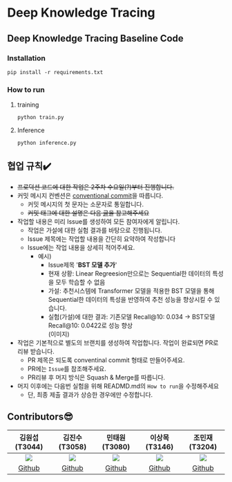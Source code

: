 #  Deep Knowledge Tracing
##  Deep Knowledge Tracing Baseline Code

### Installation

```
pip install -r requirements.txt
```

### How to run

1. training
   ```
   python train.py
   ```
2. Inference
   ```
   python inference.py
   ```
   
## 협업 규칙✔️
- ~~프로덕션 코드에 대한 작업은 2주차 수요일(?)부터 진행합니다.~~
- 커밋 메시지 컨벤션은 [conventional commit](https://www.conventionalcommits.org/en/v1.0.0/#specification)을 따릅니다.
   - 커밋 메시지의 첫 문자는 소문자로 통일합니다.
   - ~~커밋 태그에 대한 설명은 다음 [글](https://overcome-the-limits.tistory.com/entry/%ED%98%91%EC%97%85-%ED%98%91%EC%97%85%EC%9D%84-%EC%9C%84%ED%95%9C-%EA%B8%B0%EB%B3%B8%EC%A0%81%EC%9D%B8-git-%EC%BB%A4%EB%B0%8B%EC%BB%A8%EB%B2%A4%EC%85%98-%EC%84%A4%EC%A0%95%ED%95%98%EA%B8%B0)을 참고해주세요~~
- 작업할 내용은 미리 Issue를 생성하여 모든 참여자에게 알립니다.
   - 작업은 가설에 대한 실험 결과를 바탕으로 진행됩니다.
   - Issue 제목에는 작업할 내용을 간단히 요약하여 작성합니다
   - Issue에는 작업 내용을 상세히 적어주세요.
      - 예시) 
         - Issue제목 '**BST 모델 추가**'
         - 현재 상황: Linear Regreesion만으로는 Sequential한 데이터의 특성을 모두 학습할 수 없음
         - 가설: 추천시스템에 Transformer 모델을 적용한 BST 모델을 통해 Sequential한 데이터의 특성을 반영하여 추천 성능을 향상시킬 수 있습니다.
         - 실험(가설)에 대한 결과: 기존모델 Recall@10: 0.034 -> BST모델 Recall@10: 0.0422로 성능 향상  
                (이미지)
- 작업은 기본적으로 별도의 브랜치를 생성하여 작업합니다. 작업이 완료되면 PR로 리뷰 받습니다.
   - PR 제목은 되도록 conventinal commit 형태로 만들어주세요.
   - PR에는 `Issue`를 참조해주세요.
   - PR리뷰 후 머지 방식은 Squash & Merge를 따릅니다.
- 머지 이후에는 다음번 실험을 위해 READMD.md의 `How to run`을 수정해주세요
   - 단, 최종 제출 결과가 상승한 경우에만 수정합니다.

## Contributors😎
|김원섭(T3044)|김진수(T3058)|민태원(T3080)|이상목(T3146)|조민재(T3204)|
|:--:|:--:|:--:|:--:|:--:|
|[![](https://avatars.githubusercontent.com/u/83912849?v=4)](https://github.com/whattSUPkim)|[![](https://avatars.githubusercontent.com/u/70852156?v=4)](https://github.com/KimJinSuPKNU)|[![](https://avatars.githubusercontent.com/u/62104797?v=4)](https://github.com/mintaewon)|[![](https://avatars.githubusercontent.com/u/62589993?v=4)](https://github.com/SNMHZ)|[![](https://avatars.githubusercontent.com/u/77037041?v=4)](https://github.com/binyf)|
|[Github](https://github.com/whattSUPkim)|[Github](https://github.com/KimJinSuPKNU)|[Github](https://github.com/mintaewon)|[Github](https://github.com/SNMHZ)|[Github](https://github.com/binyf)|
